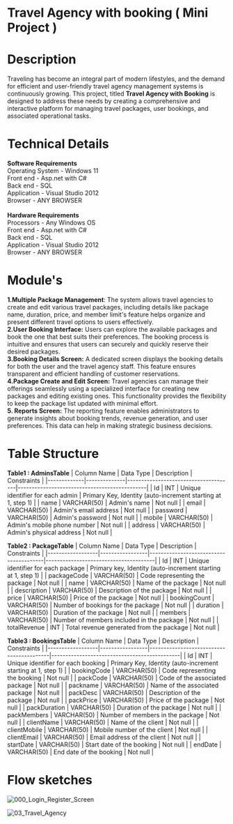 # Travel Agency with booking ( Mini Project )

# Description
Traveling has become an integral part of modern lifestyles, and the demand for efficient and user-friendly travel agency management systems is continuously growing. This project, titled **Travel Agency with Booking** is designed to address these needs by creating a comprehensive and interactive platform for managing travel packages, user bookings, and associated operational tasks.

# Technical Details
**Software Requirements**
  <br />Operating System  	-	Windows 11
  <br />Front end  		      -	Asp.net with C#
  <br />Back end  		      -	SQL
  <br />Application         -	Visual Studio 2012
  <br />Browser             -	ANY BROWSER
<br /><br />**Hardware Requirements**
  <br />Processors 		-	Any Windows OS
  <br />Front end  		-	Asp.net with C#
  <br />Back end  		-	SQL
  <br />Application 	-	Visual Studio 2012
  <br />Browser  		  -	ANY BROWSER

# Module's
**1.Multiple Package Management**: The system allows travel agencies to create and edit various travel packages, including details like package name, duration, price, and member limit's feature helps organize and present different travel options to users effectively.
<br />**2.User Booking Interface:** Users can explore the available packages and book the one that best suits their preferences. The booking process is intuitive and ensures that users can securely and quickly reserve their desired packages.
<br />**3.Booking Details Screen:** A dedicated screen displays the booking details for both the user and the travel agency staff. This feature ensures transparent and efficient handling of customer reservations.
<br />**4.Package Create and Edit Screen:** Travel agencies can manage their offerings seamlessly using a specialized interface for creating new packages and editing existing ones. This functionality provides the flexibility to keep the package list updated with minimal effort.
<br />**5. Reports Screen:** The reporting feature enables administrators to generate insights about booking trends, revenue generation, and user preferences. This data can help in making strategic business decisions.

# Table Structure
**Table1 : AdminsTable**
| Column Name | Data Type    | Description                          | Constraints                                  |
|-------------|--------------|--------------------------------------|----------------------------------------------|
| Id          | INT          | Unique identifier for each admin     | Primary Key, Identity (auto-increment starting at 1, step 1) |
| name        | VARCHAR(50)  | Admin's name                        | Not null                                     |
| email       | VARCHAR(50)  | Admin's email address               | Not null                                     |
| password    | VARCHAR(50)  | Admin's password                    | Not null                                     |
| mobile      | VARCHAR(50)  | Admin's mobile phone number         | Not null                                     |
| address     | VARCHAR(50)  | Admin's physical address            | Not null                                     |

**Table2 : PackageTable**
| Column Name      | Data Type       | Description                            | Constraints                           |
|------------------|-----------------|----------------------------------------|---------------------------------------|
| Id               | INT             | Unique identifier for each package     | Primary key, Identity (auto-increment starting at 1, step 1) |
| packageCode      | VARCHAR(50)     | Code representing the package          | Not null                              |
| name             | VARCHAR(50)     | Name of the package                    | Not null                              |
| description      | VARCHAR(50)     | Description of the package             | Not null                              |
| price            | VARCHAR(50)     | Price of the package                   | Not null                              |
| bookingCount     | VARCHAR(50)     | Number of bookings for the package     | Not null                              |
| duration         | VARCHAR(50)     | Duration of the package                | Not null                              |
| members          | VARCHAR(50)     | Number of members included in the package | Not null                           |
| totalRevenue     | INT             | Total revenue generated from the package | Not null                            | 

**Table3 : BookingsTable**
| Column Name      | Data Type       | Description                              | Constraints                                  |
|------------------|-----------------|------------------------------------------|----------------------------------------------|
| Id               | INT             | Unique identifier for each booking       | Primary Key, Identity (auto-increment starting at 1, step 1) |
| bookingCode      | VARCHAR(50)     | Code representing the booking            | Not null                                     |
| packCode         | VARCHAR(50)     | Code of the associated package           | Not null                                     |
| packname         | VARCHAR(50)     | Name of the associated package           | Not null                                     |
| packDesc         | VARCHAR(50)     | Description of the package               | Not null                                     |
| packPrice        | VARCHAR(50)     | Price of the package                     | Not null                                     |
| packDuration     | VARCHAR(50)     | Duration of the package                  | Not null                                     |
| packMembers      | VARCHAR(50)     | Number of members in the package         | Not null                                     |
| clientName       | VARCHAR(50)     | Name of the client                       | Not null                                     |
| clientMobile     | VARCHAR(50)     | Mobile number of the client              | Not null                                     |
| clientEmail      | VARCHAR(50)     | Email address of the client              | Not null                                     |
| startDate        | VARCHAR(50)     | Start date of the booking                | Not null                                     |
| endDate          | VARCHAR(50)     | End date of the booking                  | Not null                                     |

# Flow sketches
![000_Login_Register_Screen](https://github.com/user-attachments/assets/99d1a4f6-7177-4953-bda6-ee70f50ef59d)

![03_Travel_Agency](https://github.com/user-attachments/assets/20d09d97-45d5-423b-b8bc-6c1ffae3a098)

